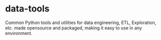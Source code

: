 # data-tools
Common Python tools and utilities for data engineering, ETL, Exploration, etc. made opensource and packaged, making it easy to use in any environment.
